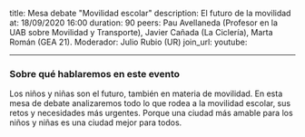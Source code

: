 title: Mesa debate "Movilidad escolar"
description: El futuro de la movilidad  
at: 18/09/2020 16:00
duration: 90
peers:  Pau Avellaneda (Profesor en la UAB sobre Movilidad y Transporte), Javier Cañada (La Ciclería), Marta Román (GEA 21). Moderador: Julio Rubio (UR)
join_url:
youtube: 

----
### Sobre qué hablaremos en este evento

Los niños y niñas son el futuro, también en materia de movilidad. En esta mesa de debate analizaremos todo lo que rodea a la movilidad escolar, sus retos y necesidades más urgentes. Porque una ciudad más amable para los niños y niñas es una ciudad mejor para todos. 
